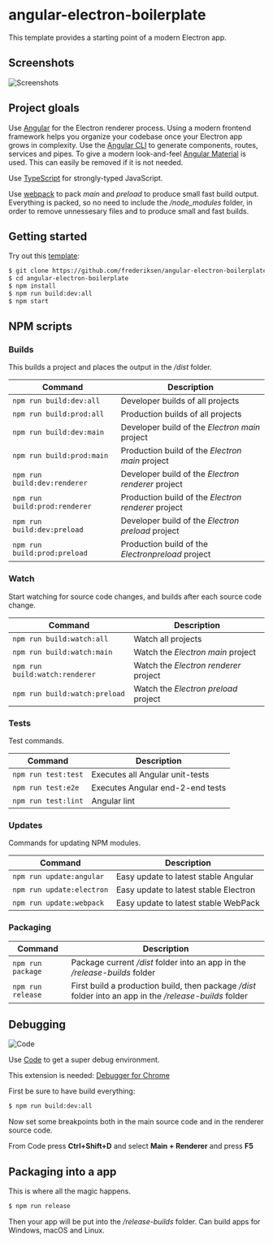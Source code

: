 # angular-electron-boilerplate

This template provides a starting point of a modern Electron app.

## Screenshots
![Screenshots](https://file.io/yV3kuC)

## Project gloals

Use [Angular](https://angular.io/) for the Electron renderer process. Using a modern frontend framework helps you organize your codebase once your Electron app grows in complexity. Use the [Angular CLI](https://cli.angular.io/) to generate components, routes, services and pipes. To give a modern look-and-feel [Angular Material](https://material.angular.io/) is used. This can easily be removed if it is not needed.

Use [TypeScript](https://www.typescriptlang.org/) for strongly-typed JavaScript.

Use [webpack](https://webpack.js.org/) to pack *main* and *preload* to produce small fast build output. Everything is packed, so no need to include the */node_modules* folder, in order to remove unnessesary files and to produce small and fast builds.

## Getting started

Try out this [template](https://github.blog/2019-06-06-generate-new-repositories-with-repository-templates/):

```bash
$ git clone https://github.com/frederiksen/angular-electron-boilerplate
$ cd angular-electron-boilerplate
$ npm install
$ npm run build:dev:all
$ npm start
```

## NPM scripts

### Builds

This builds a project and places the output in the */dist* folder.

| Command | Description |
| --- | --- |
| `npm run build:dev:all` | Developer builds of all projects |
| `npm run build:prod:all` | Production builds of all projects |
| `npm run build:dev:main` | Developer build of the *Electron main* project |
| `npm run build:prod:main` | Production build of the *Electron main* project |
| `npm run build:dev:renderer` | Developer build of the *Electron renderer* project |
| `npm run build:prod:renderer` | Production build of the *Electron renderer* project |
| `npm run build:dev:preload` | Developer build of the *Electron preload* project |
| `npm run build:prod:preload` | Production build of the *Electronpreload* project |

### Watch

Start watching for source code changes, and builds after each source code change.

| Command | Description |
| --- | --- |
| `npm run build:watch:all` | Watch all projects |
| `npm run build:watch:main` | Watch the *Electron main* project |
| `npm run build:watch:renderer` | Watch the *Electron renderer* project |
| `npm run build:watch:preload` | Watch the *Electron preload* project |

### Tests

Test commands.

| Command | Description |
| --- | --- |
| `npm run test:test` | Executes all Angular unit-tests |
| `npm run test:e2e` | Executes Angular end-2-end tests |
| `npm run test:lint` | Angular lint |

### Updates

Commands for updating NPM modules.

| Command | Description |
| --- | --- |
| `npm run update:angular` | Easy update to latest stable Angular |
| `npm run update:electron` | Easy update to latest stable Electron |
| `npm run update:webpack` | Easy update to latest stable WebPack |

### Packaging

| Command | Description |
| --- | --- |
| `npm run package` | Package current */dist* folder into an app in the */release-builds* folder |
| `npm run release` | First build a production build, then package */dist* folder into an app in the */release-builds* folder |

## Debugging

![Code](https://upload.wikimedia.org/wikipedia/en/e/e9/VS_Code_%28Insiders%29.png)

Use [Code](https://code.visualstudio.com/) to get a super debug environment.

This extension is needed: [Debugger for Chrome](https://marketplace.visualstudio.com/items?itemName=msjsdiag.debugger-for-chrome)

First be sure to have build everything:

```bash
$ npm run build:dev:all
```

Now set some breakpoints both in the main source code and in the renderer source code.

From Code press **Ctrl+Shift+D** and select **Main + Renderer** and press **F5**

## Packaging into a app

This is where all the magic happens.

```bash
$ npm run release
```

Then your app will be put into the */release-builds* folder. Can build apps for Windows, macOS and Linux.
